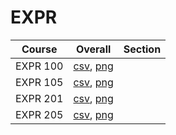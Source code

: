 # EXPR

| Course | Overall | Section |
| ------ | ------- | ------- |
| EXPR 100 | [csv](https://github.com/UCSD-Historical-Enrollment-Data/2025Winter/blob/main/overall/EXPR%20100.csv), [png](https://raw.githubusercontent.com/UCSD-Historical-Enrollment-Data/2025Winter/main/plot_overall/EXPR%20100.png) |  |
| EXPR 105 | [csv](https://github.com/UCSD-Historical-Enrollment-Data/2025Winter/blob/main/overall/EXPR%20105.csv), [png](https://raw.githubusercontent.com/UCSD-Historical-Enrollment-Data/2025Winter/main/plot_overall/EXPR%20105.png) |  |
| EXPR 201 | [csv](https://github.com/UCSD-Historical-Enrollment-Data/2025Winter/blob/main/overall/EXPR%20201.csv), [png](https://raw.githubusercontent.com/UCSD-Historical-Enrollment-Data/2025Winter/main/plot_overall/EXPR%20201.png) |  |
| EXPR 205 | [csv](https://github.com/UCSD-Historical-Enrollment-Data/2025Winter/blob/main/overall/EXPR%20205.csv), [png](https://raw.githubusercontent.com/UCSD-Historical-Enrollment-Data/2025Winter/main/plot_overall/EXPR%20205.png) |  |
